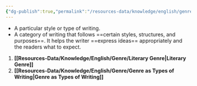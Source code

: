 ```yaml
---
{"dg-publish":true,"permalink":"/resources-data/knowledge/english/genre/genre/"}
---
```


* A particular style or type of writing.
* A category of writing that follows ==certain styles, structures, and purposes==. It helps the writer ==express ideas== appropriately and the readers what to expect.

1. **[[Resources-Data/Knowledge/English/Genre/Literary Genre\|Literary Genre]]**
2. **[[Resources-Data/Knowledge/English/Genre/Genre as Types of Writing\|Genre as Types of Writing]]**

